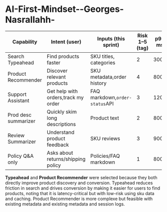 # AI-First-Mindset--Georges-Nasrallahh-

| Capability            | Intent (user)                      | Inputs (this sprint)        | Risk 1–5 (tag) | p95 ms | Est. cost/action | Fallback             | Selected |
|---------------------- |------------------------------------|-----------------------------|----------------|--------|------------------|----------------------|:--------:|
| Search Typeahead      | Find products faster               | SKU titles, categories      | 2              | 300    | $0.002           | Default search       | ✅       |
| Product Recommender   | Discover relevant products         | SKU metadata,order history  | 4              | 800    | $0.010           | Popular items list   |  ✅        |
| Support Assistant     | Get help with orders,track my order|FAQ markdown,`order-status`API| 3              | 1200   | $0.015           | Escalate to human    |        |
| Prod desc summarizer  | Quickly skim long descriptions     | Product text                | 2              | 800    | $0.01            | Show original text   |          |
| Review Summarizer     | Understand product feedback        | SKU reviews                 | 3              | 900    | $0.008           | Raw review list      |          |
| Policy Q&A only       | Asks about returns/shipping policy | Policies/FAQ markdown       | 1              | 800    | $0.005           | Link to FAQ page     |          |

    
 **Typeahead** and **Product Recommender** were selected because they both directly improve product discovery and conversion. 
 Typeahead reduces friction in search and drives conversion by making it easier for users to find products, noting that it is latency-critical but with low-risk using sku data and caching.
 Product Recommender is more complexe but feasible with existing metadata and existing metadata and session logs.
 
 